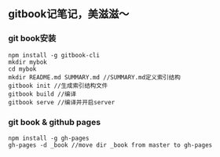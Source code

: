## gitbook记笔记，美滋滋～

### git book安装
```
npm install -g gitbook-cli
mkdir mybok
cd mybok
mkdir README.md SUMMARY.md //SUMMARY.md定义索引结构
gitbook init //生成索引结构文件
gitbook build //编译
gitbook serve //编译并开启server
```

### git book & github pages
```
npm install -g gh-pages
gh-pages -d _book //move dir _book from master to gh-pages
```
